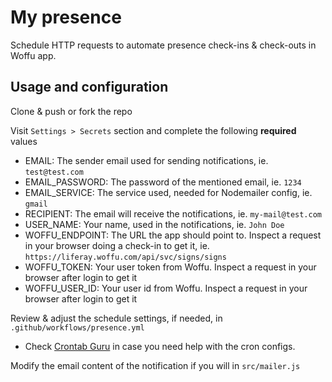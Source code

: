 # My presence

Schedule HTTP requests to automate presence check-ins & check-outs in Woffu app.

## Usage and configuration

Clone & push or fork the repo

Visit `Settings > Secrets` section and complete the following **required** values

- EMAIL: The sender email used for sending notifications, ie. `test@test.com`
- EMAIL_PASSWORD: The password of the mentioned email, ie. `1234`
- EMAIL_SERVICE: The service used, needed for Nodemailer config, ie. `gmail`
- RECIPIENT: The email will receive the notifications, ie. `my-mail@test.com`
- USER_NAME: Your name, used in the notifications, ie. `John Doe`
- WOFFU_ENDPOINT: The URL the app should point to. Inspect a request in your browser doing a check-in to get it, ie. `https://liferay.woffu.com/api/svc/signs/signs`
- WOFFU_TOKEN: Your user token from Woffu. Inspect a request in your browser after login to get it
- WOFFU_USER_ID: Your user id from Woffu. Inspect a request in your browser after login to get it

Review & adjust the schedule settings, if needed, in `.github/workflows/presence.yml`

- Check [Crontab Guru](https://crontab.guru/) in case you need help with the cron configs.

Modify the email content of the notification if you will in `src/mailer.js`

